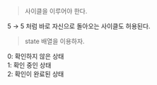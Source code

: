 > 사이클을 이루어야 한다.

5 → 5 처럼 바로 자신으로 돌아오는 사이클도 허용된다.

> state 배열을 이용하자.

0: 확인하지 않은 상태  
1: 확인 중인 상태  
2: 확인이 완료된 상태

<!-- 2: 확인 결과 사이클에 포함된 상태
3: 확인 결과 사이클에 포함되지 않은 상태 -->
